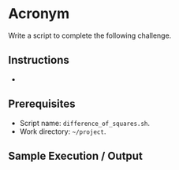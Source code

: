 # Acronym

Write a script to complete the following challenge.

## Instructions

- 

## Prerequisites

- Script name: `difference_of_squares.sh`.
- Work directory: `~/project`.

## Sample Execution / Output
